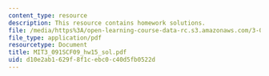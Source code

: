 ```yaml
---
content_type: resource
description: This resource contains homework solutions.
file: /media/https%3A/open-learning-course-data-rc.s3.amazonaws.com/3-091sc-introduction-to-solid-state-chemistry-fall-2010/d10e2ab1629f8f1cebc0c40d5fb0522d_MIT3_091SCF09_hw15_sol.pdf
file_type: application/pdf
resourcetype: Document
title: MIT3_091SCF09_hw15_sol.pdf
uid: d10e2ab1-629f-8f1c-ebc0-c40d5fb0522d
---
```

